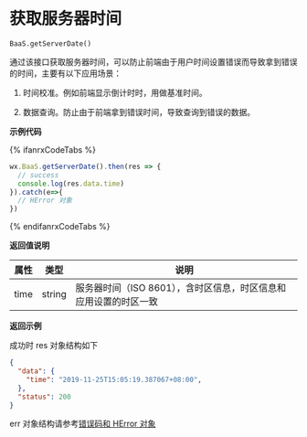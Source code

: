 # 获取服务器时间

`BaaS.getServerDate()`

通过该接口获取服务器时间，可以防止前端由于用户时间设置错误而导致拿到错误的时间，主要有以下应用场景：

  1. 时间校准。例如前端显示倒计时时，用做基准时间。

  2. 数据查询。防止由于前端拿到错误时间，导致查询到错误的数据。

**示例代码**

{% ifanrxCodeTabs %}
```javascript
wx.BaaS.getServerDate().then(res => {
  // success
  console.log(res.data.time)
}).catch(e=>{
  // HError 对象
})
```
{% endifanrxCodeTabs %}

**返回值说明**

| 属性   | 类型   | 说明     |
|----------|--------|----------|
| time     | string | 服务器时间（ISO 8601），含时区信息，时区信息和应用设置的时区一致 |

**返回示例**

成功时 res 对象结构如下

```json
{
  "data": {
    "time": "2019-11-25T15:05:19.387067+08:00",
  },
  "status": 200
}
```

err 对象结构请参考[错误码和 HError 对象](./error.md)
